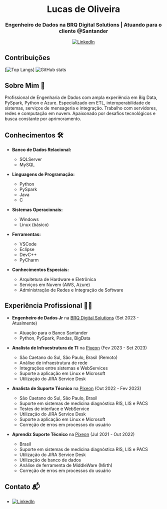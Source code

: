 <!-- Cabeçalho -->
<h1 align="center">Lucas de Oliveira</h1>
<h3 align="center">Engenheiro de Dados na BRQ Digital Solutions | Atuando para o cliente @Santander</h3>

<!-- Ícones de Redes Sociais -->
<p align="center">
  <a href="https://www.linkedin.com/in/oliveiraolucas">
    <img src="https://img.shields.io/badge/LinkedIn-0077B5?style=for-the-badge&logo=linkedin&logoColor=white" alt="LinkedIn">
  </a>
</p>

## Contribuições

[![Top Langs](https://github-readme-stats.vercel.app/api/top-langs/?username=olucasoliveira)] ![GitHub stats](https://github-readme-stats.vercel.app/api?username=olucasoliveira&show_icons=true&count_private=true) 

## Sobre Mim 🚀

Profissional de Engenharia de Dados com ampla experiência em Big Data, PySpark, Python e Azure. Especializado em ETL, interoperabilidade de sistemas, serviços de mensageria e integração. Trabalho com servidores, redes e computação em nuvem. Apaixonado por desafios tecnológicos e busca constante por aprimoramento.

## Conhecimentos 🛠️

- **Banco de Dados Relacional:**
  - SQLServer
  - MySQL

- **Linguagens de Programação:**
  - Python
  - PySpark
  - Java
  - C

- **Sistemas Operacionais:**
  - Windows
  - Linux (básico)

- **Ferramentas:**
  - VSCode
  - Eclipse
  - DevC++
  - PyCharm

- **Conhecimentos Especiais:**
  - Arquitetura de Hardware e Eletrônica
  - Serviços em Nuvem (AWS, Azure)
  - Administração de Redes e Integração de Software

## Experiência Profissional 👨‍💼

- **Engenheiro de Dados Jr** na [BRQ Digital Solutions](https://github.com/BRQ) (Set 2023 - Atualmente)
  - Atuação para o Banco Santander
  - Python, PySpark, Pandas, BigData

- **Analista de Infraestrutura de TI** na [Pixeon](https://github.com/Pixeon) (Fev 2023 - Set 2023)
  - São Caetano do Sul, São Paulo, Brasil (Remoto)
  - Análise de infraestrutura de rede
  - Integrações entre sistemas e WebServices
  - Suporte a aplicação em Linux e Microsoft
  - Utilização do JIRA Service Desk

- **Analista de Suporte Técnico** na [Pixeon](https://github.com/Pixeon) (Out 2022 - Fev 2023)
  - São Caetano do Sul, São Paulo, Brasil
  - Suporte em sistemas de medicina diagnóstica RIS, LIS e PACS
  - Testes de interface e WebService
  - Utilização do JIRA Service Desk
  - Suporte a aplicação em Linux e Microsoft
  - Correção de erros em processos do usuário

- **Aprendiz Suporte Técnico** na [Pixeon](https://github.com/Pixeon) (Jul 2021 - Out 2022)
  - Brasil
  - Suporte em sistemas de medicina diagnóstica RIS, LIS e PACS
  - Utilização do JIRA Service Desk
  - Utilização de banco de dados
  - Análise de ferramenta de MiddleWare (Mirth)
  - Correção de erros em processos do usuário

## Contato 📬

- [![LinkedIn](https://img.shields.io/badge/LinkedIn-0077B5?style=for-the-badge&logo=linkedin&logoColor=white)](https://www.linkedin.com/in/oliveiraolucas)
